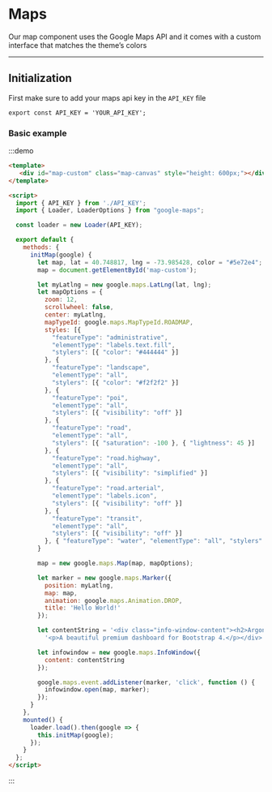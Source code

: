 # Maps

Our map component uses the Google Maps API and it comes with a custom interface that matches the theme’s colors

<hr>

## Initialization

First make sure to add your maps api key in the `API_KEY` file

`export const API_KEY = 'YOUR_API_KEY';`

### Basic example

:::demo
```html
<template>
   <div id="map-custom" class="map-canvas" style="height: 600px;"></div>
</template>

<script>
  import { API_KEY } from './API_KEY';
  import { Loader, LoaderOptions } from "google-maps";

  const loader = new Loader(API_KEY);

  export default {
    methods: {
      initMap(google) {
        let map, lat = 40.748817, lng = -73.985428, color = "#5e72e4";
        map = document.getElementById('map-custom');

        let myLatlng = new google.maps.LatLng(lat, lng);
        let mapOptions = {
          zoom: 12,
          scrollwheel: false,
          center: myLatlng,
          mapTypeId: google.maps.MapTypeId.ROADMAP,
          styles: [{
            "featureType": "administrative",
            "elementType": "labels.text.fill",
            "stylers": [{ "color": "#444444" }]
          }, {
            "featureType": "landscape",
            "elementType": "all",
            "stylers": [{ "color": "#f2f2f2" }]
          }, {
            "featureType": "poi",
            "elementType": "all",
            "stylers": [{ "visibility": "off" }]
          }, {
            "featureType": "road",
            "elementType": "all",
            "stylers": [{ "saturation": -100 }, { "lightness": 45 }]
          }, {
            "featureType": "road.highway",
            "elementType": "all",
            "stylers": [{ "visibility": "simplified" }]
          }, {
            "featureType": "road.arterial",
            "elementType": "labels.icon",
            "stylers": [{ "visibility": "off" }]
          }, {
            "featureType": "transit",
            "elementType": "all",
            "stylers": [{ "visibility": "off" }]
          }, { "featureType": "water", "elementType": "all", "stylers": [{ "color": color }, { "visibility": "on" }] }]
        }

        map = new google.maps.Map(map, mapOptions);

        let marker = new google.maps.Marker({
          position: myLatlng,
          map: map,
          animation: google.maps.Animation.DROP,
          title: 'Hello World!'
        });

        let contentString = '<div class="info-window-content"><h2>Argon Dashboard PRO</h2>' +
          '<p>A beautiful premium dashboard for Bootstrap 4.</p></div>';

        let infowindow = new google.maps.InfoWindow({
          content: contentString
        });

        google.maps.event.addListener(marker, 'click', function () {
          infowindow.open(map, marker);
        });
      }
    },
    mounted() {
      loader.load().then(google => {
        this.initMap(google);
      });
    }
  };
</script>
```
:::

<script>
  import { Loader, LoaderOptions } from "google-maps";

  const loader = new Loader('AIzaSyDTTfWur0PDbZWPr7Pmq8K3jiDp0_xUziI');

  export default {
    methods: {
      initMap(google) {
        let map, lat = 40.748817, lng = -73.985428, color = "#5e72e4";
        map = document.getElementById('map-custom');

        let myLatlng = new google.maps.LatLng(lat, lng);
        let mapOptions = {
          zoom: 12,
          scrollwheel: false,
          center: myLatlng,
          mapTypeId: google.maps.MapTypeId.ROADMAP,
          styles: [{
            "featureType": "administrative",
            "elementType": "labels.text.fill",
            "stylers": [{ "color": "#444444" }]
          }, {
            "featureType": "landscape",
            "elementType": "all",
            "stylers": [{ "color": "#f2f2f2" }]
          }, {
            "featureType": "poi",
            "elementType": "all",
            "stylers": [{ "visibility": "off" }]
          }, {
            "featureType": "road",
            "elementType": "all",
            "stylers": [{ "saturation": -100 }, { "lightness": 45 }]
          }, {
            "featureType": "road.highway",
            "elementType": "all",
            "stylers": [{ "visibility": "simplified" }]
          }, {
            "featureType": "road.arterial",
            "elementType": "labels.icon",
            "stylers": [{ "visibility": "off" }]
          }, {
            "featureType": "transit",
            "elementType": "all",
            "stylers": [{ "visibility": "off" }]
          }, { "featureType": "water", "elementType": "all", "stylers": [{ "color": color }, { "visibility": "on" }] }]
        }

        map = new google.maps.Map(map, mapOptions);

        let marker = new google.maps.Marker({
          position: myLatlng,
          map: map,
          animation: google.maps.Animation.DROP,
          title: 'Hello World!'
        });

        let contentString = '<div class="info-window-content"><h2>Argon Dashboard PRO</h2>' +
          '<p>A beautiful premium dashboard for Bootstrap 4.</p></div>';

        let infowindow = new google.maps.InfoWindow({
          content: contentString
        });

        google.maps.event.addListener(marker, 'click', function () {
          infowindow.open(map, marker);
        });
      }
    },
    mounted() {
      loader.load().then(google => {
        this.initMap(google);
      });
    }
  };
</script>

